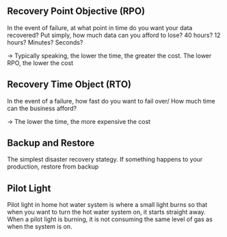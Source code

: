 ## Recovery Point Objective (RPO)

In the event of failure, at what point in time do you want your data recovered? Put simply, how much data can you afford to lose? 40 hours? 12 hours? Minutes? Seconds?

-> Typically speaking, the lower the time, the greater the cost. The lower RPO, the lower the cost

## Recovery Time Object (RTO)

In the event of a failure, how fast do you want to fail over/ How much time can the business afford? 

-> The lower the time, the more expensive the cost

## Backup and Restore

The simplest disaster recovery stategy. If something happens to your production, restore from backup

## Pilot Light

Pilot light in home hot water system is where a small light burns so that when you want to turn the hot water system on, it starts straight away. When a pilot light is burning, it is not consuming the same level of gas as when the system is on.


